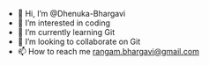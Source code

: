 - 👋 Hi, I’m @Dhenuka-Bhargavi
- 👀 I’m interested in coding
- 🌱 I’m currently learning Git
- 💞️ I’m looking to collaborate on Git
- 📫 How to reach me rangam.bhargavi@gmail.com

<!---
Dhenuka-Bhargavi/Dhenuka-Bhargavi is a ✨ special ✨ repository because its `README.md` (this file) appears on your GitHub profile.
You can click the Preview link to take a look at your changes.
--->
